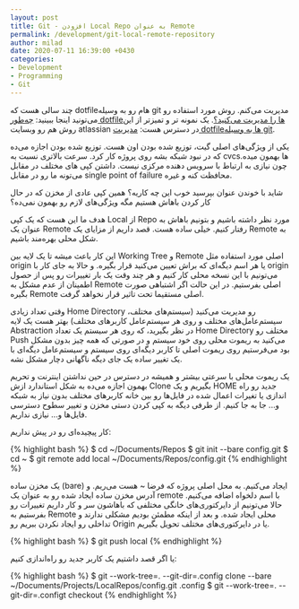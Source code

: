 ```yaml
---
layout: post
title: Git - افزودن Local Repo به عنوان Remote
permalink: /development/git-local-remote-repository
author: milad
date: 2020-07-11 16:39:00 +0430
categories: 
- Development
- Programming
- Git
---
```



چند سالی هست که dotfileهام رو به وسیله git مدیریت می‌کنم. روش مورد استفاده رو می‌تونید اینجا ببینید: [چه‌طور dotfileها را مدیریت می‌کنید؟](https://news.ycombinator.com/item?id=11070797). یک نمونه تر و تمیزتر از این روش هم رو وبسایت atlassian در دسترس هست: [مدیریت dotfileها به وسیله git](https://developer.atlassian.com/blog/2016/02/best-way-to-store-dotfiles-git-bare-repo/).


یکی از ویژگی‌های اصلی گیت، توزیع شده بودن اون هست. توزیع شده بودن اجازه می‌ده که در نبود شبکه بشه روی پروژه کار کرد. سرعت بالاتری نسبت به cvcs‌ها بهمون میده. چون نیازی به ارتباط با سرویس دهنده مرکزی نیست. داشتن کپی های مختلف در مقابل می‌تونه ما رو در مقابل single point of failure محافظت کنه و غیره.


شاید با خوندن عنوان بپرسید خوب این چه کاریه؟ همین کپی عادی از مخزن که در حال کار کردن باهاش هستیم مگه ویژگی‌های لازم رو بهمون نمی‌ده؟ 


هدف ما این هست که یک کپی Local از Repo مورد نظر داشته باشیم و بتونیم باهاش به عنوان یک Remote رفتار کنیم. خیلی‌ ساده هست. قصد داریم از مزایای یک Remote به شکل محلی بهره‌مند باشیم.


این کار باعث میشه تا یک لایه بین Working Tree و Remote اصلی مورد استفاده مثل origin یا هر اسم دیگه‌ای که براش تعیین می‌کنید قرار بگیره. و حالا به جای کار با origin می‌تونیم با این نسخه محلی کار کنیم و هر چند وقت یک بار تغییرات رو پس از حصول اطمینان از عدم مشکل به Remote اصلی بفرستیم. در این حالت اگر اشتباهی  صورت بگیره Remote اصلی مستقیما تحت تاثیر قرار نخواهد گرفت. 

وقتی تعداد زیادی Home Directory رو مدیریت می‌کنید (سیستم‌های مختلف، سیستم‌عامل‌های مختلف و روی هر سیستم‌عامل کاربرهای مختلف) بهتر هست یک لایه Abstraction در نظر بگیرید، که روی هر سیستم یک تعداد Home Directory مختلف رو Push می‌کنید به ریموت محلی روی خود سیستم و در صورتی که همه چیز بدون مشکل بود می‌فرستیم روی ریموت اصلی تا کاربر دیگه‌ای روی سیستم و سیستم‌عامل دیگه‌ای با یک تغییر ساده یک جای دیگه ناگهانی دچار مشکل نشه.

یک ریموت محلی با سرعتی بیشتر و همیشه در دسترس در حین نداشتن اینترنت و تحریم بهمون اجازه می‌ده به شکل استاندارد ازش Clone بگیریم و یک HOME جدید رو راه اندازی یا تغیرات اعمال شده در فایل‌ها رو بین خانه کاربرهای مختلف بدون نیاز به شبکه و... جا به جا کنیم. از طرفی دیگه به کپی کردن دستی مخزن و تغییر سطوح دسترسی فایل‌ها و... نیازی نداریم.




کار پیچیده‌ای رو در پیش نداریم:

{% highlight bash %}
$ cd ~/Documents/Repos
$ git init --bare config.git
$ cd ~
$ git remote add local ~/Documents/Repos/config.git 
{% endhighlight %}

یک مخزن ساده (bare) ایجاد می‌کنیم. به محل اصلی پروژه که فرضا ~ هست می‌ریم. و آدرس مخزن ساده ایجاد شده رو به عنوان یک remote با اسم دلخواه اضافه می‌کنیم. حالا می‌تونیم از دایرکتوری‌های خانگی مختلفی که باهاشون سر و کار داریم تغییرات رو بفرستیم به Remote محلی ایجاد شده. و بعد از اینکه مطمئن بودیم مشکلی ندارند و تداخلی رو ایجاد نکردن ببریم رو Origin یا در دایرکتوری‌های مختلف تحویل بگیریم.

{% highlight bash %}
$ git push local
{% endhighlight %}

یا اگر قصد داشتیم یک کاربر جدید رو راه‌اندازی کنیم:

{% highlight bash %}
$ git --work-tree=. --git-dir=.config clone --bare ~/Documents/Projects/LocalRepos/config.git .config
$ git --work-tree=. --git-dir=.configt checkout
{% endhighlight %}
